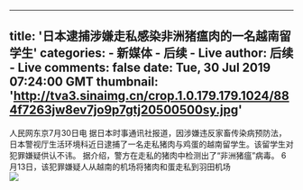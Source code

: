 
---
title: '日本逮捕涉嫌走私感染非洲猪瘟肉的一名越南留学生'
categories: 
    - 新媒体
    - 后续 - Live
author: 后续 - Live
comments: false
date: Tue, 30 Jul 2019 07:24:00 GMT
thumbnail: 'http://tva3.sinaimg.cn/crop.1.0.179.179.1024/884f7263jw8ev7jo9p7gtj20500500sy.jpg'
---

<div>   
人民网东京7月30日电 据日本时事通讯社报道，因涉嫌违反家畜传染病预防法，日本警视厅生活环境科近日逮捕了一名走私猪肉与鸡蛋的越南留学生。该留学生对犯罪嫌疑供认不讳。
据介绍，警方在走私的猪肉中检测出了“非洲猪瘟”病毒。
6月13日，该犯罪嫌疑人从越南的机场将猪肉和蛋走私到羽田机场<br><img src="http://tva3.sinaimg.cn/crop.1.0.179.179.1024/884f7263jw8ev7jo9p7gtj20500500sy.jpg" referrerpolicy="no-referrer">  
</div>
            